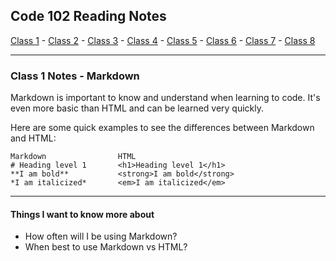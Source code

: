 ## Code 102 Reading Notes

[Class 1](https://mel-johnston.github.io/reading-notes/102/class1) -
[Class 2](https://mel-johnston.github.io/reading-notes/102/class2) -
[Class 3](https://mel-johnston.github.io/reading-notes/102/class3) -
[Class 4](https://mel-johnston.github.io/reading-notes/102/class4) -
[Class 5](https://mel-johnston.github.io/reading-notes/102/class5) -
[Class 6](https://mel-johnston.github.io/reading-notes/102/class6) -
[Class 7](https://mel-johnston.github.io/reading-notes/102/class7) -
[Class 8](https://mel-johnston.github.io/reading-notes/102/class8)

---
### Class 1 Notes - Markdown

Markdown is important to know and understand when learning to code.
It's even more basic than HTML and can be learned very quickly.

Here are some quick examples to see the differences between Markdown and HTML:

    Markdown                HTML
    # Heading level 1       <h1>Heading level 1</h1>
    **I am bold**           <strong>I am bold</strong>
    *I am italicized*       <em>I am italicized</em>

---

#### Things I want to know more about

- How often will I be using Markdown?
- When best to use Markdown vs HTML?
